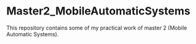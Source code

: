 # Master2_MobileAutomaticSystems
This repository contains some of my practical work of master 2 (Mobile Automatic Systems).
